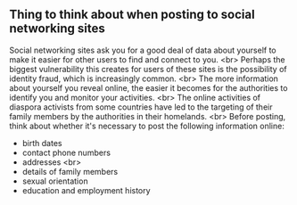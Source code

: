 
## Thing to think about when posting to social networking sites


Social networking sites ask you for a good deal of data about yourself to make it easier for other users to find and connect to you.
&lt;br&gt;
Perhaps the biggest vulnerability this creates for users of these sites is the possibility of identity fraud, which is increasingly common.
&lt;br&gt;
The more information about yourself you reveal online, the easier it becomes for the authorities to identify you and monitor your activities.
&lt;br&gt;
The online activities of diaspora activists from some countries have led to the targeting of their family members by the authorities in their homelands.
&lt;br&gt;
Before posting, think about whether it&#39;s necessary to post the following information online:
 - birth dates
 - contact phone numbers
 - addresses
&lt;br&gt;
 - details of family members
 - sexual orientation
 - education and employment history
